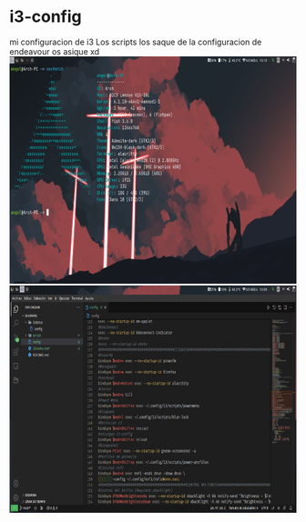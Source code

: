 # i3-config
mi configuracion de i3 
Los scripts los saque de la configuracion de endeavour os asique xd
<img src="https://github.com/Tom5521/i3-config/blob/0f18d140212b0d2f420afac744d701d325182624/Images/Captura%20de%20pantalla%20de%202023-02-11%2010-10-46.png" width="1366" height="400" />
<img src="https://github.com/Tom5521/i3-config/blob/0f18d140212b0d2f420afac744d701d325182624/Images/Captura%20de%20pantalla%20de%202023-02-11%2010-09-56.png" width="1366" height="400" />